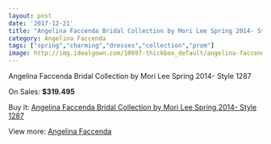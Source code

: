 ```yaml
---
layout: post
date: '2017-12-21'
title: "Angelina Faccenda Bridal Collection by Mori Lee Spring 2014- Style 1287"
category: Angelina Faccenda
tags: ["spring","charming","dresses","collection","prom"]
image: http://img.idealgown.com/10697-thickbox_default/angelina-faccenda-bridal-collection-by-mori-lee-spring-2014-style-1287.jpg
---
```

Angelina Faccenda Bridal Collection by Mori Lee Spring 2014- Style 1287

On Sales: **$319.495**
<a href="https://www.idealgown.com/en/angelina-faccenda/4390-angelina-faccenda-bridal-collection-by-mori-lee-spring-2014-style-1287.html"><amp-img layout="responsive" width="600" height="600" src="//img.idealgown.com/10697-thickbox_default/angelina-faccenda-bridal-collection-by-mori-lee-spring-2014-style-1287.jpg" alt="Angelina Faccenda Bridal Collection by Mori Lee Spring 2014- Style 1287 0" /></a>
<a href="https://www.idealgown.com/en/angelina-faccenda/4390-angelina-faccenda-bridal-collection-by-mori-lee-spring-2014-style-1287.html"><amp-img layout="responsive" width="600" height="600" src="//img.idealgown.com/10699-thickbox_default/angelina-faccenda-bridal-collection-by-mori-lee-spring-2014-style-1287.jpg" alt="Angelina Faccenda Bridal Collection by Mori Lee Spring 2014- Style 1287 1" /></a>
<a href="https://www.idealgown.com/en/angelina-faccenda/4390-angelina-faccenda-bridal-collection-by-mori-lee-spring-2014-style-1287.html"><amp-img layout="responsive" width="600" height="600" src="//img.idealgown.com/10698-thickbox_default/angelina-faccenda-bridal-collection-by-mori-lee-spring-2014-style-1287.jpg" alt="Angelina Faccenda Bridal Collection by Mori Lee Spring 2014- Style 1287 2" /></a>

Buy it: [Angelina Faccenda Bridal Collection by Mori Lee Spring 2014- Style 1287](https://www.idealgown.com/en/angelina-faccenda/4390-angelina-faccenda-bridal-collection-by-mori-lee-spring-2014-style-1287.html "Angelina Faccenda Bridal Collection by Mori Lee Spring 2014- Style 1287")

View more: [Angelina Faccenda](https://www.idealgown.com/en/51-angelina-faccenda "Angelina Faccenda")